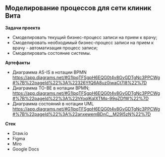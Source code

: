 ## Моделирование процессов для сети клиник Вита

**Задачи проекта**

- Смоделировать текущий бизнес-процесс записи на прием к врачу;
- Смоделировать необходимый бизнес-процесс записи на прием к врачу - автоматизация процесс записи;
- Смоделировать состояние системы.

**Артефакты**

- Диаграмма AS-IS в нотации BPMN
  https://app.diagrams.net/#G1lpqTFSgpH6EQG0t4v8GvGDTgNc3PPCWg#%7B%22pageId%22%3A%22326YfQ6A8uz0iwaCt7I8%22%7D
- Диаграмма TO-BE в нотации BPMN;
  https://app.diagrams.net/#G1lpqTFSgpH6EQG0t4v8GvGDTgNc3PPCWg#%7B%22pageId%22%3A%22hYoqlKqIXTMq-99qZDfW%22%7D
- Диаграмма состояний в нотации UML
https://app.diagrams.net/#G1lpqTFSgpH6EQG0t4v8GvGDTgNc3PPCWg#%7B%22pageId%22%3A%22anxewemBDnC__M29I5zN%22%7D
    
**Стек**
- Draw.io
- Figma
- Miro
- Google Docs
